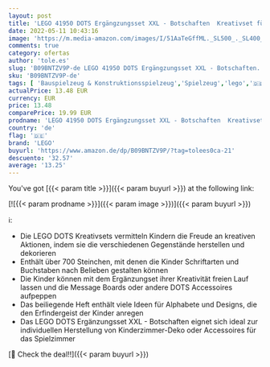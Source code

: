 ```yaml
---
layout: post
title: 'LEGO 41950 DOTS Ergängzungsset XXL - Botschaften  Kreativset für DIY Message Board für Kinder ab 6 Jahre  Bastelset mit Buchstaben-Bausteinen'
date: 2022-05-11 10:43:16
image: 'https://m.media-amazon.com/images/I/51AaTeGffML._SL500_._SL400_.jpg'
comments: true
category: ofertas
author: 'tole.es'
slug: 'B09BNTZV9P-de LEGO 41950 DOTS Ergängzungsset XXL - Botschaften...'
sku: 'B09BNTZV9P-de'
tags: [ 'Bauspielzeug & Konstruktionsspielzeug','Spielzeug','lego','🇩🇪', ]
actualPrice: 13.48 EUR
currency: EUR
price: 13.48
comparePrice: 19.99 EUR
prodname: 'LEGO 41950 DOTS Ergängzungsset XXL - Botschaften  Kreativset für DIY Message Board für Kinder ab 6 Jahre  Bastelset mit Buchstaben-Bausteinen'
country: 'de'
flag: '🇩🇪'
brand: 'LEGO'
buyurl: 'https://www.amazon.de/dp/B09BNTZV9P/?tag=tolees0ca-21'
descuento: '32.57'
average: '13.25'
---
```


You've got [{{< param title >}}]({{< param buyurl >}}) at the following link:

[![{{< param prodname >}}]({{< param image >}})]({{< param buyurl >}})

ℹ️:

- Die LEGO DOTS Kreativsets vermitteln Kindern die Freude an kreativen Aktionen, indem sie die verschiedenen Gegenstände herstellen und dekorieren
- Enthält über 700 Steinchen, mit denen die Kinder Schriftarten und Buchstaben nach Belieben gestalten können
- Die Kinder können mit dem Ergänzungset ihrer Kreativität freien Lauf lassen und die Message Boards oder andere DOTS Accessoires aufpeppen
- Das beiliegende Heft enthält viele Ideen für Alphabete und Designs, die den Erfindergeist der Kinder anregen
- Das LEGO DOTS Ergänzungsset XXL - Botschaften eignet sich ideal zur individuellen Herstellung von Kinderzimmer-Deko oder Accessoires für das Spielzimmer

[🛒 Check the deal!!]({{< param buyurl >}})
